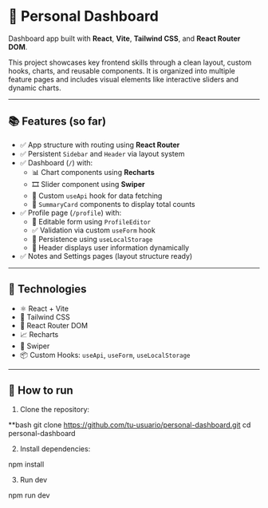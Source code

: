 # 🧠 Personal Dashboard

Dashboard app built with **React**, **Vite**, **Tailwind CSS**, and **React Router DOM**.

This project showcases key frontend skills through a clean layout, custom hooks, charts, and reusable components. It is organized into multiple feature pages and includes visual elements like interactive sliders and dynamic charts.

---

## 📚 Features (so far)

- ✅ App structure with routing using **React Router**
- ✅ Persistent `Sidebar` and `Header` via layout system
- ✅ Dashboard (`/`) with:
  - 📊 Chart components using **Recharts**
  - 🎞️ Slider component using **Swiper**
  - 🔁 Custom `useApi` hook for data fetching
  - 🔢 `SummaryCard` components to display total counts
- ✅ Profile page (`/profile`) with:
  - 📝 Editable form using `ProfileEditor`
  - ✅ Validation via custom `useForm` hook
  - 💾 Persistence using `useLocalStorage`
  - 👤 Header displays user information dynamically
- ✅ Notes and Settings pages (layout structure ready)

---

## 🧱 Technologies

- ⚛️ React + Vite
- 🎨 Tailwind CSS
- 🔀 React Router DOM
- 📈 Recharts
- 🎠 Swiper
- 📦 Custom Hooks: `useApi`, `useForm`, `useLocalStorage`

---

## 🚀 How to run

1. Clone the repository:

**bash
git clone https://github.com/tu-usuario/personal-dashboard.git
cd personal-dashboard


2. Install dependencies:

npm install

3. Run dev

npm run dev